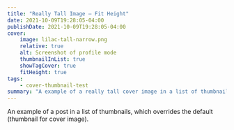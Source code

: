 ```yaml
---
title: "Really Tall Image — Fit Height"
date: 2021-10-09T19:28:05-04:00
publishDate: 2021-10-09T19:28:05-04:00
cover:
    image: lilac-tall-narrow.png
    relative: true
    alt: Screenshot of profile mode
    thumbnailInList: true
    showTagCover: true
    fitHeight: true
tags:
    - cover-thumbnail-test
summary: "A example of a really tall cover image in a list of thumbnails"
---
```


An example of a post in a list of thumbnails, which overrides the default (thumbnail for cover image).
